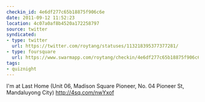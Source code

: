 ```yaml
---
checkin_id: 4e6df277c65b18875f906c6e
date: 2011-09-12 11:52:23
location: 4c07a0af8b4520a172258797
source: twitter
syndicated:
- type: twitter
  url: https://twitter.com/roytang/statuses/113218395377377281/
- type: foursquare
  url: https://www.swarmapp.com/roytang/checkin/4e6df277c65b18875f906c6e
tags:
- quiznight
---
```


I'm at Last Home (Unit 06, Madison Square Pioneer, No. 04 Pioneer St, Mandaluyong City) http://4sq.com/nwYxof